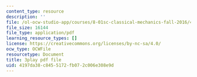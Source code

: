 ```yaml
---
content_type: resource
description: ''
file: /ol-ocw-studio-app/courses/8-01sc-classical-mechanics-fall-2016/4197da38c8455172fb072c006e308e9d_rCP_-Wuikwo.pdf
file_size: 16144
file_type: application/pdf
learning_resource_types: []
license: https://creativecommons.org/licenses/by-nc-sa/4.0/
ocw_type: OCWFile
resourcetype: Document
title: 3play pdf file
uid: 4197da38-c845-5172-fb07-2c006e308e9d
---
```

